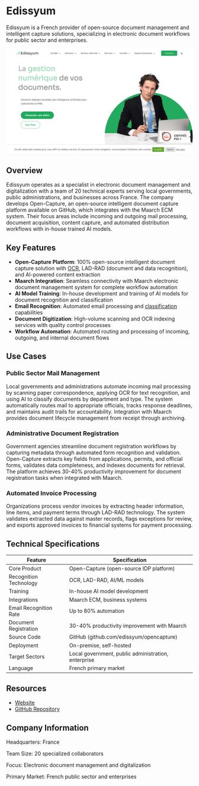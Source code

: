 
# Edissyum

Edissyum is a French provider of open-source document management and intelligent capture solutions, specializing in electronic document workflows for public sector and enterprises.

![Edissyum](./assets/edissyum.png)

## Overview

Edissyum operates as a specialist in electronic document management and digitalization with a team of 20 technical experts serving local governments, public administrations, and businesses across France. The company develops Open-Capture, an open-source intelligent document capture platform available on GitHub, which integrates with the Maarch ECM system. Their focus areas include incoming and outgoing mail processing, document acquisition, content capture, and automated distribution workflows with in-house trained AI models.

## Key Features

- **Open-Capture Platform**: 100% open-source intelligent document capture solution with [OCR](../../capabilities/ocr/index.md), LAD-RAD (document and data recognition), and AI-powered content extraction
- **Maarch Integration**: Seamless connectivity with Maarch electronic document management system for complete workflow automation
- **AI Model Training**: In-house development and training of AI models for document recognition and classification
- **Email Recognition**: Automated email processing and [classification](../../capabilities/classification/index.md) capabilities
- **Document Digitization**: High-volume scanning and OCR indexing services with quality control processes
- **Workflow Automation**: Automated routing and processing of incoming, outgoing, and internal document flows

## Use Cases

### Public Sector Mail Management

Local governments and administrations automate incoming mail processing by scanning paper correspondence, applying OCR for text recognition, and using AI to classify documents by department and type. The system automatically routes mail to appropriate officials, tracks response deadlines, and maintains audit trails for accountability. Integration with Maarch provides document lifecycle management from receipt through archiving.

### Administrative Document Registration

Government agencies streamline document registration workflows by capturing metadata through automated form recognition and validation. Open-Capture extracts key fields from applications, permits, and official forms, validates data completeness, and indexes documents for retrieval. The platform achieves 30-40% productivity improvement for document registration tasks when integrated with Maarch.

### Automated Invoice Processing

Organizations process vendor invoices by extracting header information, line items, and payment terms through LAD-RAD technology. The system validates extracted data against master records, flags exceptions for review, and exports approved invoices to financial systems for payment processing.

## Technical Specifications

| Feature | Specification |
|---------|---------------|
| Core Product | Open-Capture (open-source IDP platform) |
| Recognition Technology | OCR, LAD-RAD, AI/ML models |
| Training | In-house AI model development |
| Integrations | Maarch ECM, business systems |
| Email Recognition Rate | Up to 80% automation |
| Document Registration | 30-40% productivity improvement with Maarch |
| Source Code | GitHub (github.com/edissyum/opencapture) |
| Deployment | On-premise, self-hosted |
| Target Sectors | Local government, public administration, enterprise |
| Language | French primary market |

## Resources

- [Website](https://www.edissyum.com)
- [GitHub Repository](https://github.com/edissyum/opencapture)

## Company Information

Headquarters: France

Team Size: 20 specialized collaborators

Focus: Electronic document management and digitalization

Primary Market: French public sector and enterprises
